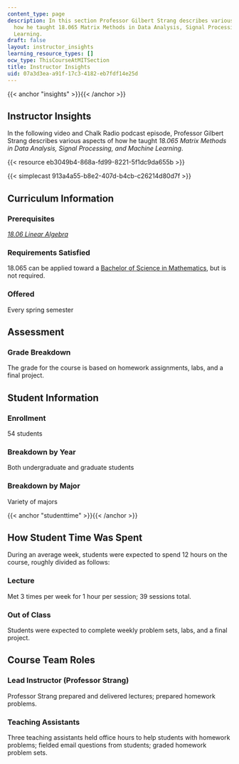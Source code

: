 ```yaml
---
content_type: page
description: In this section Professor Gilbert Strang describes various aspects of
  how he taught 18.065 Matrix Methods in Data Analysis, Signal Processing, and Machine
  Learning.
draft: false
layout: instructor_insights
learning_resource_types: []
ocw_type: ThisCourseAtMITSection
title: Instructor Insights
uid: 07a3d3ea-a91f-17c3-4182-eb7fdf14e25d
---
```

{{< anchor "insights" >}}{{< /anchor >}}

## Instructor Insights

In the following video and Chalk Radio podcast episode, Professor Gilbert Strang describes various aspects of how he taught _18.065 Matrix Methods in Data Analysis, Signal Processing, and Machine Learning_.

{{< resource eb3049b4-868a-fd99-8221-5f1dc9da655b >}}

{{< simplecast 913a4a55-b8e2-407d-b4cb-c26214d80d7f >}}

## Curriculum Information

### Prerequisites

[_18.06 Linear Algebra_](/courses/18-06sc-linear-algebra-fall-2011)

### Requirements Satisfied

18.065 can be applied toward a [Bachelor of Science in Mathematics](http://math.mit.edu/academics/undergrad/major/index.php), but is not required.

### Offered

Every spring semester

## Assessment

### Grade Breakdown

The grade for the course is based on homework assignments, labs, and a final project.

## Student Information

### Enrollment

54 students

### Breakdown by Year

Both undergraduate and graduate students

### Breakdown by Major

Variety of majors

{{< anchor "studenttime" >}}{{< /anchor >}}

## How Student Time Was Spent

During an average week, students were expected to spend 12 hours on the course, roughly divided as follows:

### Lecture

Met 3 times per week for 1 hour per session; 39 sessions total.

### Out of Class

Students were expected to complete weekly problem sets, labs, and a final project.

## Course Team Roles

### Lead Instructor (Professor Strang)

Professor Strang prepared and delivered lectures; prepared homework problems.

### Teaching Assistants 

Three teaching assistants held office hours to help students with homework problems; fielded email questions from students; graded homework problem sets.